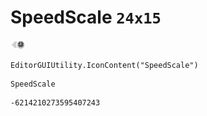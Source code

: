 # SpeedScale `24x15`
<img src="/img/SpeedScale.png" width=24 height=15>

``` CSharp
EditorGUIUtility.IconContent("SpeedScale")
```
```
SpeedScale
```
```
-6214210273595407243
```

